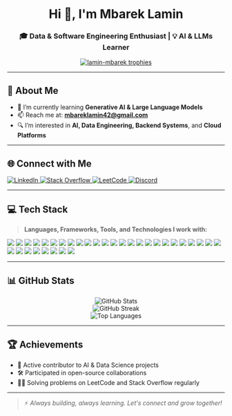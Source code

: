 <h1 align="center">Hi 👋, I'm Mbarek Lamin</h1>
<h3 align="center">🎓 Data & Software Engineering Enthusiast | 💡 AI & LLMs Learner</h3>

<p align="center">
  <a href="https://github.com/lamin-mbarek">
    <img src="https://github-profile-trophy.vercel.app/?username=lamin-mbarek&theme=algolia&margin-w=15&margin-h=15" alt="lamin-mbarek trophies"/>
  </a>
</p>

---

## 🌱 About Me

- 🧠 I’m currently learning **Generative AI & Large Language Models**
- 📫 Reach me at: **mbareklamin42@gmail.com**
- 🔍 I’m interested in **AI, Data Engineering, Backend Systems**, and **Cloud Platforms**

---

## 🌐 Connect with Me

<p align="left">
  <a href="https://linkedin.com/in/mbarek-lamin" target="_blank">
    <img src="https://img.shields.io/badge/LinkedIn-blue?logo=linkedin&logoColor=white" alt="LinkedIn" />
  </a>
  <a href="https://stackoverflow.com/users/28699215" target="_blank">
    <img src="https://img.shields.io/badge/StackOverflow-orange?logo=stackoverflow&logoColor=white" alt="Stack Overflow" />
  </a>
  <a href="https://www.leetcode.com/mbarek-lamin" target="_blank">
    <img src="https://img.shields.io/badge/LeetCode-black?logo=leetcode&logoColor=yellow" alt="LeetCode" />
  </a>
  <a href="https://discord.gg/1208114706380750892" target="_blank">
    <img src="https://img.shields.io/badge/Discord-5865F2?logo=discord&logoColor=white" alt="Discord" />
  </a>
</p>

---

## 💻 Tech Stack

> **Languages, Frameworks, Tools, and Technologies I work with:**

<p align="left">
  <!-- Languages -->
  <img src="https://img.shields.io/badge/C-blue?logo=c" />
  <img src="https://img.shields.io/badge/C++-00599C?logo=cplusplus&logoColor=white" />
  <img src="https://img.shields.io/badge/Java-007396?logo=java&logoColor=white" />
  <img src="https://img.shields.io/badge/Python-3776AB?logo=python&logoColor=white" />
  <img src="https://img.shields.io/badge/JavaScript-F7DF1E?logo=javascript&logoColor=black" />
  <img src="https://img.shields.io/badge/PHP-777BB4?logo=php&logoColor=white" />
  
  <!-- Web & Backend -->
  <img src="https://img.shields.io/badge/HTML5-E34F26?logo=html5&logoColor=white" />
  <img src="https://img.shields.io/badge/CSS3-1572B6?logo=css3&logoColor=white" />
  <img src="https://img.shields.io/badge/Django-092E20?logo=django&logoColor=white" />
  <img src="https://img.shields.io/badge/Flask-black?logo=flask" />
  <img src="https://img.shields.io/badge/Laravel-FF2D20?logo=laravel&logoColor=white" />
  <img src="https://img.shields.io/badge/Spring-6DB33F?logo=spring&logoColor=white" />
  
  <!-- Database -->
  <img src="https://img.shields.io/badge/MySQL-4479A1?logo=mysql&logoColor=white" />
  <img src="https://img.shields.io/badge/MariaDB-003545?logo=mariadb&logoColor=white" />
  <img src="https://img.shields.io/badge/SQLite-003B57?logo=sqlite&logoColor=white" />
  <img src="https://img.shields.io/badge/Oracle-F80000?logo=oracle&logoColor=white" />
  <img src="https://img.shields.io/badge/MS SQL Server-CC2927?logo=microsoftsqlserver&logoColor=white" />
  <img src="https://img.shields.io/badge/Hive-FDEE21?logo=apachehive&logoColor=black" />
  
  <!-- Big Data & Tools -->
  <img src="https://img.shields.io/badge/Hadoop-66CCFF?logo=apachehadoop&logoColor=black" />
  <img src="https://img.shields.io/badge/Kafka-231F20?logo=apachekafka&logoColor=white" />
  <img src="https://img.shields.io/badge/Linux-FCC624?logo=linux&logoColor=black" />
  <img src="https://img.shields.io/badge/Figma-F24E1E?logo=figma&logoColor=white" />
  <img src="https://img.shields.io/badge/Postman-FF6C37?logo=postman&logoColor=white" />
  <img src="https://img.shields.io/badge/Arduino-00979D?logo=arduino&logoColor=white" />
  <img src="https://img.shields.io/badge/Git-F05032?logo=git&logoColor=white" />
  <img src="https://img.shields.io/badge/Docker-2496ED?logo=docker&logoColor=white" />

  <!-- AI/ML -->
  <img src="https://img.shields.io/badge/TensorFlow-FF6F00?logo=tensorflow&logoColor=white" />
  <img src="https://img.shields.io/badge/Keras-D00000?logo=keras&logoColor=white" />
  <img src="https://img.shields.io/badge/PyTorch-EE4C2C?logo=pytorch&logoColor=white" />
  <img src="https://img.shields.io/badge/scikit learn-F7931E?logo=scikit-learn&logoColor=white" />
  <img src="https://img.shields.io/badge/Pandas-150458?logo=pandas&logoColor=white" />
  <img src="https://img.shields.io/badge/OpenCV-5C3EE8?logo=opencv&logoColor=white" />
  <img src="https://img.shields.io/badge/Seaborn-7199C6?logo=seaborn&logoColor=white" />
</p>

---

## 📊 GitHub Stats

<p align="center">
  <img src="https://github-readme-stats.vercel.app/api?username=lamin-mbarek&show_icons=true&locale=en&theme=default" alt="GitHub Stats" />
  <br/>
  <img src="https://github-readme-streak-stats.herokuapp.com/?user=lamin-mbarek&theme=default" alt="GitHub Streak" />
  <br/>
  <img src="https://github-readme-stats.vercel.app/api/top-langs?username=lamin-mbarek&layout=compact&hide_border=true" alt="Top Languages" />
</p>

---

## 🏆 Achievements

- 🏅 Active contributor to AI & Data Science projects  
- 🛠 Participated in open-source collaborations  
- 🧑‍💻 Solving problems on LeetCode and Stack Overflow regularly

---

> ⚡ *Always building, always learning. Let's connect and grow together!*

